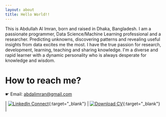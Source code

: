 ```yaml
---
layout: about
title: Hello World!!
---
```

This is Abdullah Al Imran, born and raised in Dhaka, Bangladesh. I am a passionate programmer, Data Science/Machine Learning professional and a researcher. Predicting unknowns, discovering patterns and revealing useful insights from data excites me the most. I have the true passion for research, development, learning, teaching and sharing knowledge. I'm a diverse and rapid learner with a dynamic personality who is always desperate for knowledge and wisdom.

# How to reach me?

☛ Email: [abdalimran@gmail.com](mailto:abdalimran@gmail.com)

| [![LinkedIn Connect](https://img.shields.io/badge/%20-Connect%20on%20LinkedIn-black?color=14171A&labelColor=0077B5&logo=linkedin&logoColor=ffffff)](https://www.linkedin.com/in/abdalimran/){:target="_blank"} | [![Download CV](https://img.shields.io/badge/%20-Download%20CV-black?color=a3245f&labelColor=ffffff&logo=overleaf&logoColor=ffffff)](https://drive.google.com/file/d/1Giz-L5cfi6OirPBBeJiz6PJqXHlzqn2A/view?usp=sharing){:target="_blank"} |

